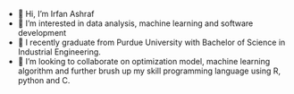 - 👋 Hi, I’m Irfan Ashraf
- 👀 I’m interested in data analysis, machine learning and software development
- 🌱 I recently graduate from Purdue University with Bachelor of Science in Industrial Engineering.
- 💞️ I’m looking to collaborate on optimization model, machine learning algorithm and further brush up my skill programming language using R, python and C.

<!---
irfansyahz/irfansyahz is a ✨ special ✨ repository because its `README.md` (this file) appears on your GitHub profile.
You can click the Preview link to take a look at your changes.
--->
